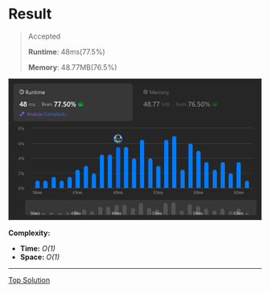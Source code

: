 # Result

> Accepted
>
> **Runtime**: 48ms(77.5%)
>
> **Memory**: 48.77MB(76.5%)


![Result Image](result.png)


**Complexity:**

- **Time:** *O(1)*
- **Space:** *O(1)*


---

[Top Solution](https://leetcode.com/problems/number-complement/solutions/5671548/100-0-easy-solution-with-explanation/)